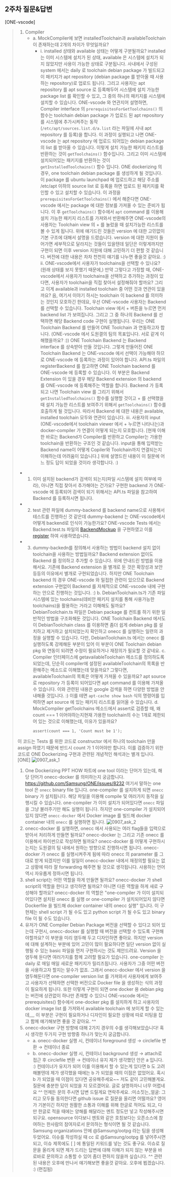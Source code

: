 ## 2주차 질문&답변
[ONE-vscode]
> 1. Compiler
>    - a. MockCompiler에 보면 installedToolchain과 availableToolchain이 존재하는데 2개의 차이가 무엇일까요?
>       - i. installed 상태와 available 상태는 어떻게 구분될까요?
>       installed 는 이미 시스템에 설치가 된 상태, available 은 시스템에 설치가 되지 않았지만 사용이 가능한 상태로 구분됩니다.
>       사내에서 구성된 system 에서는 daily 로 toolchain debian package 가 빌드되고 이 패키지가 apt repository (debian package 를 받아올 때 사용하는 repository)로 업로드 됩니다. 그리고 사용자는 apt repository 를 apt source 로 등록해두어 시스템에 설치 가능한 package list 를 확인할 수 있고, 그 중의 하나의 패키지를 시스템에 설치할 수 있습니다.
>       ONE-vscode 와 연관지어 설명하면, Compiler interface 의 `prerequisitesForGetToolchains()` 의 함수는 toolchain debian package 가 업로드 된 apt repository 를 시스템에 추가시켜주는 동작(`/etc/apt/sources.list.d/a.list` 라는 파일에 사내 apt repository 를 등록)을 합니다. 이 과정이 실행되고 나면 ONE-vscode 는 apt repository 에 업로드 되어있는 debian package 의 list 를 받아올 수 있습니다. 이렇게 설치 가능한 패키지 리스트를 반환하는 것이 `getToolchains()` 함수입니다. 그리고 이미 시스템에 설치되어있는 패키지를 반환하는 것이 `getInstalledToolchains()` 함수 입니다.
>       ONE dockerizing 의 경우, one toolchain debian package 를 생성하게 될 것입니다. 이 package 를 ubuntu launchpad 에 업로드하고 해당 주소를 /etc/apt 이하의 source list 로 등록을 하면 업로드 된 패키지를 확인할 수 있고 설치할 수 있습니다. 이 과정을 `prerequisitesForGetToolchains()` 에서 해준다면 ONE-vscode 에서는 package 에 대한 정보를 가져올 수 있는 준비가 됩니다. 이 후 `getToolchains()`  함수에서 `apt` command 를 이용해 설치 가능한 패키지 리스트를 가져와서 반환해주면 ONE-vscode의 사용자는 Toolchain view 의 + 를 눌렀을 때 설치가능한 리스트를 볼 수 있게 됩니다.
>       위에 얘기드린 것들은 version 에 대한 고민없이 기본 구조에 대해서 설명을 드렸습니다. version 에 대한 지원이 들어가면 세부적으로 달라지는 것들이 있을텐데 일단은 이렇게까지만 구현이 되면 이후 version 지원에 대해 고민하기 더 편할 것 같습니다. 버전에 대한 내용은 차차 천천히 얘기를 나누면 좋을것 같아요. :)
>       ii. ONE-vscode에서 사용자가 toolchains을 선택할 수 있나요? (원래 상태를 보지 못했기 때문에,) 만약 그렇다고 가정할 때, ONE-vscode에서 사용자가 toolchains을 선택하고 추가하는 과정이 있다면, 사용자가 toolchain을 직접 찾아서 설정해줘야 할까요? 그리고 이게 available과 installed toolchain 중 어떤 것과 연관이 있을까요?
>       음, 여기서 이야기 하시는 toolchain 이 backend 를 의미하는 것인지 모호하긴 한데요,
>       우선 ONE-vscode 사용자는 Backend 를 선택할 수 있습니다. Toolchain view 에서 + 버튼을 누르면 먼저 backend list 가 보여집니다. 그리고 그 중 하나의 Backend 를 선택하면 해당 Backend code 구현이 실행됩니다.
>       우리는 ONE Toolchain Backend 를 만들어 ONE Toolchain 과 연동하고자 합니다.
>       (ONE-vscode 에서 도원결의 팀의 목표입니다. 서로 같게 이해했을까요? :))
>       ONE Toolchain Backend 는 Backend interface 를 상속받아 만들 것입니다. 그렇게 만들어진 ONE Toolchain Backend 는 ONE-vscode 에서 선택이 가능해야 하므로 ONE-vscode 에 등록하는 과정이 있어야 합니다. API.ts 파일의 registerBackend 를 참고하면 ONE Toolchain backend 를 ONE-vscode 에 등록할 수 있습니다. 이 부분은 Backend Extension 이 있을 경우 해당 Backend extension 의 backend 를 ONE-vscode 에 등록해주는 역할을 합니다.
>       Backend 가 등록되고 나면 Toolchain view 를 그리기 위해서 `getInstalledToolchains()` 함수를 실행할 것이고 + 를 선택했을 때 설치 가능한 리스트를 보여주기 위해서 `getToolchains()` 함수를 호출하게 될 것입니다. 따라서 Backend 에 대한 내용은 available, installed toolchain 모두와 연관이 있습니다.
>       iii. 사용자의 input (ONE-vscode에서 toolchain viewer 에서 + 누르면 나타나는)과 docker-compiler 가 연결이 어떻게 되는지 모호합니다.
>       [현재 이해한 바로는 Backend가 Compiler를 반환하고 Compiler는 가용한 toolchain을 반환하는 구조인 것 같습니다. input을 통해 입력받는 Backend name이 어떻게 Copiler와 Toolchain까지 연결되는지 이해하는데 어려움이 있습니다.]
>       위에 설명드린 내용이 이 질문에 어느 정도 답이 되었을 것이라 생각합니다. :)
> - 1.  이미 설치된 backend가 검색이 되는지(파일 시스템에 설치 여부에 따라), 아니면 직접 찾아서 추가해야는 건가요?
> 구현한 backend 가 ONE-vscode 에 등록되어 검색이 되기 위해서는 API.ts 파일을 참고하여 Backend  를 등록하시면 됩니다.
> - 2. test 관련 파일에 dummy-backend 를 backend name으로 사용해서 테스트를 진행하신 것 같은데 dummy-backend 는 ONE-vscode에서 어떻게 backend로 인식이 가능한가요?
> ONE-vscode Tests 에서는 Backend.test.ts 파일의 [BackendMockup](https://github.com/Samsung/ONE-vscode/blob/main/src/Tests/Backend/Backend.test.ts#L27-L45) 을 구현하였고 이를 [register](https://github.com/Samsung/ONE-vscode/blob/main/src/Tests/Backend/Backend.test.ts#L63) 하여 사용하였습니다.
> - 3. dummy-backedn를 정의해서 사용하는 방법이 backend 설치 없이 toolchain을 사용하는 방법일까요?
> Backend extension 없이도 Backend 를 정의하고 추가할 수 있습니다. 위에 안내드린 방법을 이용해서요.
> 기존에 Backend extension 을 별개로 둔 것은 확장성과 보안 등등의 이유에서 별개로 구현되었습니다.
> 하지만 ONE Toolchain backend 의 경우 ONE-vscode 와 밀접한 관련이 있으므로 Backend extension 구현없이 Backend 를 자체적으로 ONE-vscode 내에 구현하는 안으로 진행하는 것입니다. :)
> b. DebianToolchain.ts가 기존 파일 시스템에 있는 toolchains(데비안 패키지 설치를 통해 사용가능한 toolchains)을 활용하는 거라고 이해해도 될까요?
> DebianToolchain.ts 파일은 Debian package 를 컨트롤 하기 위한 일반적인 방법을 구조화해둔 것입니다. ONE Toolchain Backend 에서도 이 DebianToolchain class 를 이용하면 좀더 쉽게 debian pkg 를 설치하고 제거하고 설치되었는지 확인하고 onecc 를 실행하는 일련의 과정을 실행할 수 있습니다. 다만, DebianToolchain.ts 에서는 onecc 를 실행하도록 강제해둔 부분이 있어 이 부분이 ONE Toolchain debian pkg 와 연동이 되려면 수정이 필요하거나 재정의가 필요할 것 같네요.
> c. Compiler 인터페이스에 getavailableToolchain 메소드를 정의하도록 되었는데, 단순히 compiler에 설정된 availableToolchain의 목록을 반환해주는 메소드로 이해했는데 맞을까요? 그렇다면, availableToolchain의 목록은 어떻게 가져올 수 있을까요?
> apt source 로 repository 가 등록이 되어있다면 apt command 를 이용해 가져올 수 있습니다. 이와 관련된 내용은 google 검색을 하면 다양한 방법을 안내해줄 것입니다. :)
> 이를 테면 `apt-cache show bash` 식의 명령어를 입력하면 apt source 에 있는 패키지 리스트를 읽어올 수 있습니다.
> d. MockCompiler getToolchains 메소드에서 assert로 검증할 때, 왜 count === 1 이어야하는지현재 가용한 toolchain의 수는 1개로 제한되어 있는 것으로 이해했는데, 이유가 있을까요?
>       ```
>       assert(count === 1, 'Count must be 1');
>       ```
> 이 코드는 Tests  를 위한 코드로 constructor 에서 하나의 toolchain 만을 assign 하였기 때문에 반드시 count 가 1 이어야만 합니다. 이를 검증하기 위한 코드로 ONE Dockerizing 구현과 관련된 개념적인 해석과는 별개 입니다.
> [ONE]
> ![0907_ask_1](https://media.github.sec.samsung.net/user/479/files/64fbf4f1-31ba-4efc-ab6f-e6fa1c315574)
> 1. One Dockerizing PPT HOW 파트에 one tool 이라는 단어가 있는데, 해당 단어가 onecc-docker 를 의미하는지 궁금합니다.
> https://github.com/Samsung/ONE/issues/8232
> 여기서 말하는 one tool 은 `onecc` binary file 입니다. one-compiler 를 설치하게 되면 `onecc` binary 가 설치됩니다. 해당 파일을 이용해 compile 및 여러가지 동작을 실행시킬 수 있습니다. one-compiler 가 이미 설치가 되어있다면 `onecc` 파일을 그냥 불러주기만 해도 실행이 됩니다. 하지만 one-compiler 가 설치되어있지 않다면 `onecc-docker` 에서 Docker image 를 빌드해 docker container 내의 `onecc` 를 실행하면 됩니다.
> ![0907_ask_2](https://media.github.sec.samsung.net/user/479/files/84a35118-dc81-45bb-b39f-f62ac96e9229)
> 2. onecc-docker 를 실행하면, onecc 에서 사용되는 여러 flag들을 입력으로 받아서 처리하게 만들면 될까요? onecc-docker 는 그리고 기존 onecc 를 이용해서 파이썬으로 작성하면 될까요?
> onecc-docker 를 어떻게 구현하시는지는 도원결의 팀 내에서 원하는 방향으로 진행하시면 됩니다.
> onecc-docker 가 onecc 를 실행시켜주게 됨에 따라 onecc 의 parameter 를 그대로 받게 되겠지만 이를 일일이 onecc-docker 내에서 재정의할 필요는 없고 상황에 따라 잘 forwarding 해주면 될 것으로 생각됩니다.
> 사용하는 언어 역시 자유롭게 정하시면 됩니다.
> 3. shell script는 어떤 역할을 하게 만들면 될까요? onecc-docker 가 shell script의 역할을 한다고 생각하면 될까요? 아니면 다른 역할을 하게 새로 구성해야 할까요?
> onecc-docker 의 역할은 "one-compiler 가 이미 설치되어있다면 설치된 onecc 를 실행 or one-compiler 가 설치되어있지 않다면 Dockerfile 을 빌드해 docker container 내의 onecc 실행" 입니다. 이 구현체는 shell script 가 될 수도 있고 python script 가 될 수도 있고 binary file 이 될 수도 있습니다.
> 4. 유저가 ONE Compiler Debian Package 버전을 선택할 수 있다고 되어 있는데 구현시, onecc-docker 를 실행할 때 버전을 선택할 수 있도록 구현해야할까요?
> 이 부분을 미리 염두해 두고 디자인하면 좋아요. 하지만 version 에 대해 설계하는 부분에 있어 고민이 많이 필요하다면 일단 version 없이 실행될 수 있는 basic 파일을 먼저 구현하시는 것도 제안드려요.
> Version 을 염두해 둔다면 여러가지를 함께 고려할 필요가 있습니다.
> one-compiler 는 daily 로 매일 매일 새로운 패키지가 릴리즈됩니다. 사용자가 그중 어떤 버전을 사용하고자 할지는 알수가 없죠. 그래서 onecc-docker 에서 version 을 염두해둔다면 one-compiler version list 를 가져와서 사용자에게 보여주고 사용자가 선택하면 선택한 버전으로 Docker file 을 생성하는 식의 과정이 필요하게 됩니다. 또한 이렇게 구현이 되면 one docker 용 debian pkg 는 버전에 상관없이 하나만 존재할 수 있으니 ONE-vscode 에서는 prerequisites() 함수에서 one-docker pkg 를 설치하게 하고 사용자의 docker image list 를 가져와서 available toolchain 에 보이게 할 수 있는데,,,, 이 부분은 구현이 필요하거나 디자인이 필요한 상황에 따로 미팅을 잡고 함께 얘기해보면 좋을 것 같아요. ^^
> 5. onecc-docker 구현 방향에 대해 2가지 경우의 수를 생각해보았습니다! 혹시 생각한 두가지 구현 방향중 하나가 맞는지 궁금합니다.
>    - a. onecc-docker 실행 시, 컨테이너 foreground 생성 → circlefile 변환 → 컨테이너 종료
>    - b. onecc-docker 실행 시, 컨테이너 background 생성 → attach로 접근 후 circlefile 변환 → 컨테이너 유지
>    제가 생각했던 안은 a 입니다. :) 컨테이너가 유지가 되어 이를 이용해서 할 수 있는게 있다면 b 도 고려해볼텐데 제가 생각했을 때에는 b 가 되었을 때의 이점은 없었어요. 혹시 b 가 되었을 때 이점이 있다면 공유해주세요~~ 저도 같이 고민해볼게요.
>    질문에 충분한 답이 되었을 지 모르겠어요.
>    글로 설명하자니 너무 어렵네요 ^^
>    언제든 문의 주시면 답변 드릴게요 연락주세요. :미소짓는_얼굴:
>    그리고 모두들 동의한다면 github issue 로 질문을 올리면 어떨까요?
>    영어가 기본이긴 하지만 원활한 소통과 이해를 위해 한글로 적어도 되고,
>    다만 한글로 적을 때에는 양해를 해달라는 멘트 정도만 넣고 작성해주시면 되구요.
>    opensource 이다보니 멘토와 같은 호칭보다는 오픈소스에 참여하는 한사람의 참여자로서 문의하는 형식이면 될 것 같습니다.
>    Samsung organizations 안에 @Samsung/ootpg 라는 팀을 생성해두었어요.
>    이슈를 작성하실 때 cc 로 @Samsung/ootpg 를 넣어주시면 되고, 이슈 제목에도 [ ] 에 통일된 키워드를 넣는 것도 좋구요.
>    이슈로 질문을 올리게 되면 제가 드리는 답변에 대해 이해가 되지 않는 부분을
>    바로바로 문의하고 소통할 수 있어 좀더 편하지 않을까 싶습니다. ^^
>    관련된 내용은 오후에 만나서 얘기해보면 좋을것 같아요.
>    오후에 뵙겠습니다. :) (편집됨) 